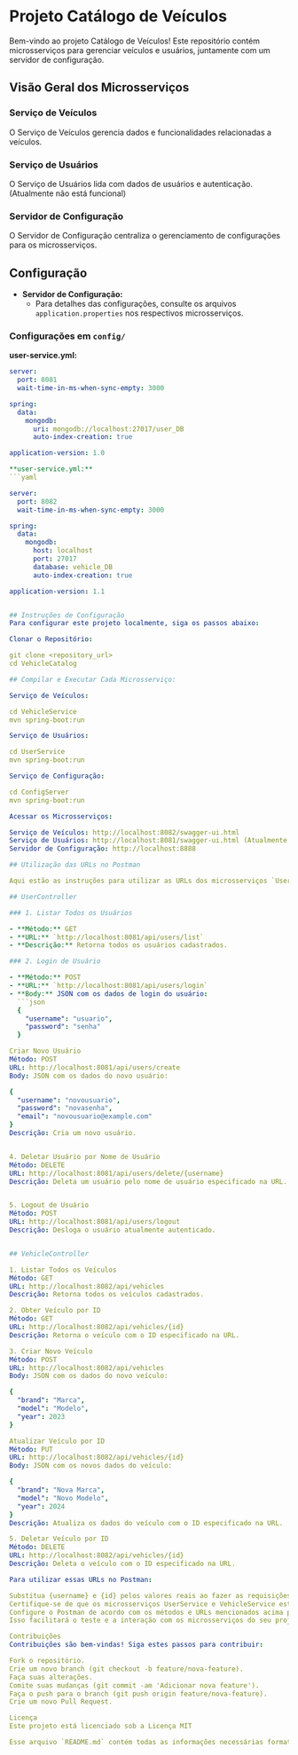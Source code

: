 # Projeto Catálogo de Veículos

Bem-vindo ao projeto Catálogo de Veículos! Este repositório contém microsserviços para gerenciar veículos e usuários, juntamente com um servidor de configuração.

## Visão Geral dos Microsserviços

### Serviço de Veículos

O Serviço de Veículos gerencia dados e funcionalidades relacionadas a veículos.

### Serviço de Usuários

O Serviço de Usuários lida com dados de usuários e autenticação. (Atualmente não está funcional)

### Servidor de Configuração

O Servidor de Configuração centraliza o gerenciamento de configurações para os microsserviços.

## Configuração

- **Servidor de Configuração:**
  - Para detalhes das configurações, consulte os arquivos `application.properties` nos respectivos microsserviços.

### Configurações em `config/`

**user-service.yml:**
```yaml
server:
  port: 8081
  wait-time-in-ms-when-sync-empty: 3000

spring:
  data:
    mongodb:
      uri: mongodb://localhost:27017/user_DB
      auto-index-creation: true

application-version: 1.0

**user-service.yml:**
```yaml

server:
  port: 8082
  wait-time-in-ms-when-sync-empty: 3000

spring:
  data:
    mongodb:
      host: localhost
      port: 27017
      database: vehicle_DB
      auto-index-creation: true

application-version: 1.1


## Instruções de Configuração
Para configurar este projeto localmente, siga os passos abaixo:

Clonar o Repositório:

git clone <repository_url>
cd VehicleCatalog

## Compilar e Executar Cada Microsserviço:

Serviço de Veículos:

cd VehicleService
mvn spring-boot:run

Serviço de Usuários:

cd UserService
mvn spring-boot:run

Serviço de Configuração:

cd ConfigServer
mvn spring-boot:run

Acessar os Microsserviços:

Serviço de Veículos: http://localhost:8082/swagger-ui.html
Serviço de Usuários: http://localhost:8081/swagger-ui.html (Atualmente não está funcional)
Servidor de Configuração: http://localhost:8888

## Utilização das URLs no Postman

Aqui estão as instruções para utilizar as URLs dos microsserviços `UserController` e `VehicleController` no Postman.

## UserController

### 1. Listar Todos os Usuários

- **Método:** GET
- **URL:** `http://localhost:8081/api/users/list`
- **Descrição:** Retorna todos os usuários cadastrados.

### 2. Login de Usuário

- **Método:** POST
- **URL:** `http://localhost:8081/api/users/login`
- **Body:** JSON com os dados de login do usuário:
  ```json
  {
    "username": "usuario",
    "password": "senha"
  }

Criar Novo Usuário
Método: POST
URL: http://localhost:8081/api/users/create
Body: JSON com os dados do novo usuário:

{
  "username": "novousuario",
  "password": "novasenha",
  "email": "novousuario@example.com"
}
Descrição: Cria um novo usuário.


4. Deletar Usuário por Nome de Usuário
Método: DELETE
URL: http://localhost:8081/api/users/delete/{username}
Descrição: Deleta um usuário pelo nome de usuário especificado na URL.


5. Logout de Usuário
Método: POST
URL: http://localhost:8081/api/users/logout
Descrição: Desloga o usuário atualmente autenticado.


## VehicleController

1. Listar Todos os Veículos
Método: GET
URL: http://localhost:8082/api/vehicles
Descrição: Retorna todos os veículos cadastrados.

2. Obter Veículo por ID
Método: GET
URL: http://localhost:8082/api/vehicles/{id}
Descrição: Retorna o veículo com o ID especificado na URL.

3. Criar Novo Veículo
Método: POST
URL: http://localhost:8082/api/vehicles
Body: JSON com os dados do novo veículo:

{
  "brand": "Marca",
  "model": "Modelo",
  "year": 2023
}

Atualizar Veículo por ID
Método: PUT
URL: http://localhost:8082/api/vehicles/{id}
Body: JSON com os novos dados do veículo:

{
  "brand": "Nova Marca",
  "model": "Novo Modelo",
  "year": 2024
}
Descrição: Atualiza os dados do veículo com o ID especificado na URL.

5. Deletar Veículo por ID
Método: DELETE
URL: http://localhost:8082/api/vehicles/{id}
Descrição: Deleta o veículo com o ID especificado na URL.

Para utilizar essas URLs no Postman:

Substitua {username} e {id} pelos valores reais ao fazer as requisições.
Certifique-se de que os microsserviços UserService e VehicleService estão em execução nas portas 8081 e 8082, respectivamente.
Configure o Postman de acordo com os métodos e URLs mencionados acima para testar os endpoints.
Isso facilitará o teste e a interação com os microsserviços do seu projeto Vehicle Catalog. Boas requisições!

Contribuições
Contribuições são bem-vindas! Siga estes passos para contribuir:

Fork o repositório.
Crie um novo branch (git checkout -b feature/nova-feature).
Faça suas alterações.
Comite suas mudanças (git commit -am 'Adicionar nova feature').
Faça o push para o branch (git push origin feature/nova-feature).
Crie um novo Pull Request.

Licença
Este projeto está licenciado sob a Licença MIT

Esse arquivo `README.md` contém todas as informações necessárias formatadas corretamente e em português. Você pode copiar e colar esse conteúdo diretamente no arquivo `README.md` do seu projeto.

